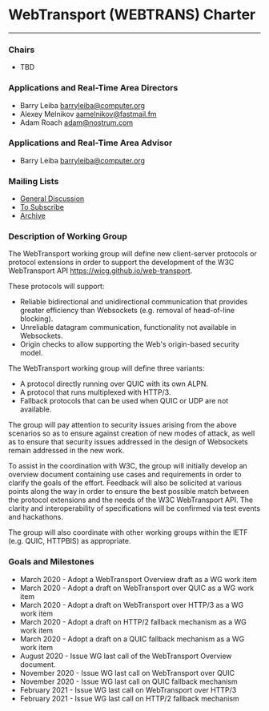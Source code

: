 # WebTransport (WEBTRANS) Charter
---------------------------------------------

### Chairs
  * TBD

### Applications and Real-Time Area Directors
  * Barry Leiba <barryleiba@computer.org>
  * Alexey Melnikov <aamelnikov@fastmail.fm>
  * Adam Roach <adam@nostrum.com>

### Applications and Real-Time Area Advisor
  * Barry Leiba <barryleiba@computer.org>

### Mailing Lists
  * [General Discussion](webtransport@ietf.org)
  * [To Subscribe](https://www.ietf.org/mailman/listinfo/webtransport)
  * [Archive](https://mailarchive.ietf.org/arch/browse/webtransport/)

### Description of Working Group

The WebTransport working group will define new client-server protocols
or protocol extensions in order to support the development of the
W3C WebTransport API <https://wicg.github.io/web-transport>.

These protocols will support:
  * Reliable bidirectional and unidirectional communication
    that provides greater efficiency than Websockets
    (e.g. removal of head-of-line blocking).
  * Unreliable datagram communication, functionality not available
    in Websockets.
  * Origin checks to allow supporting the Web's origin-based
    security model.

The WebTransport working group will define three variants:
  * A protocol directly running over QUIC with its own ALPN.
  * A protocol that runs multiplexed with HTTP/3.
  * Fallback protocols that can be used when QUIC or UDP 
    are not available.

The group will pay attention to security issues arising from
the above scenarios so as to ensure against creation of new
modes of attack, as well as to ensure that security issues
addressed in the design of Websockets remain addressed
in the new work.

To assist in the coordination with W3C, the group will
initially develop an overview document containing use cases
and requirements in order to clarify the goals of the effort.
Feedback will also be solicited at various points along the way
in order to ensure the best possible match between the protocol
extensions and the needs of the W3C WebTransport API. The clarity
and interoperability of specifications will be confirmed via test
events and hackathons.

The group will also coordinate with other working groups within
the IETF (e.g. QUIC, HTTPBIS) as appropriate. 

### Goals and Milestones

  * March 2020     - Adopt a WebTransport Overview draft as a WG work item
  * March 2020     - Adopt a draft on WebTransport over QUIC as a WG work item
  * March 2020     - Adopt a draft on WebTransport over HTTP/3 as a WG work item
  * March 2020     - Adopt a draft on HTTP/2 fallback mechanism as a WG work item
  * March 2020     - Adopt a draft on a QUIC fallback mechanism as a WG work item
  * August 2020      - Issue WG last call of the WebTransport Overview document.
  * November 2020  - Issue WG last call on WebTransport over QUIC
  * November 2020  - Issue WG last call on QUIC fallback mechanism
  * February 2021  - Issue WG last call on WebTransport over HTTP/3
  * February 2021  - Issue WG last call on HTTP/2 fallback mechanism
